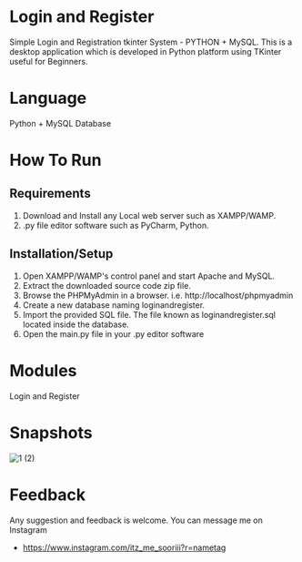 # Login and Register
Simple Login and Registration tkinter System - PYTHON + MySQL. This is a desktop application which is developed in Python platform using TKinter useful for Beginners.

# Language
Python + MySQL Database

# How To Run
## Requirements

1. Download and Install any Local web server such as XAMPP/WAMP.
2. .py file editor software such as PyCharm, Python.

## Installation/Setup
1. Open XAMPP/WAMP's control panel and start Apache and MySQL.
2. Extract the downloaded source code zip file.
3. Browse the PHPMyAdmin in a browser. i.e. http://localhost/phpmyadmin
4. Create a new database naming loginandregister.
5. Import the provided SQL file. The file known as loginandregister.sql located inside the database.
6. Open the main.py file in your .py editor software

# Modules
Login and Register

# Snapshots
![1 (2)](https://user-images.githubusercontent.com/114408369/193194005-14da8d8e-f7c7-4559-9827-d677a90b6fac.png)

# Feedback
Any suggestion and feedback is welcome. You can message me on Instagram

- https://www.instagram.com/itz_me_sooriii?r=nametag
